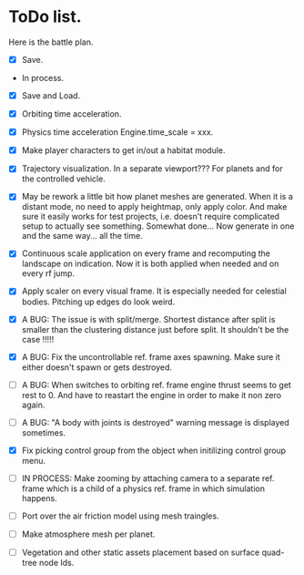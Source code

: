

# ToDo list.

Here is the battle plan.
- [x] Save.
- In process.
- [x] Save and Load.
- [x] Orbiting time acceleration.
- [x] Physics time acceleration Engine.time_scale = xxx.
- [x] Make player characters to get in/out a habitat module.
- [x] Trajectory visualization. In a separate viewport??? For planets and for the controlled vehicle.
- [x] May be rework a little bit how planet meshes are generated. When it is a distant mode, no need to apply heightmap, only apply color. And make sure it easily works for test projects, i.e. doesn't require complicated setup to actually see something.
        Somewhat done... Now generate in one and the same way... all the time.
- [x] Continuous scale application on every frame and recomputing the landscape on indication. Now it is both applied when needed and on every rf jump.
- [x] Apply scaler on every visual frame. It is especially needed for celestial bodies. Pitching up edges do look weird.
- [x] A BUG: The issue is with split/merge. Shortest distance after split is smaller than the clustering distance just before split. It shouldn't be the case !!!!!
- [x] A BUG: Fix the uncontrollable ref. frame axes spawning. Make sure it either doesn't spawn or gets destroyed.
- [ ] A BUG: When switches to orbiting ref. frame engine thrust seems to get rest to 0. And have to reastart the engine in order to make it non zero again.
- [ ] A BUG: "A body with joints is destroyed" warning message is displayed sometimes.
- [x] Fix picking control group from the object when initilizing control group menu.
- [ ] IN PROCESS: Make zooming by attaching camera to a separate ref. frame which is a child of a physics ref. frame in which simulation happens.
- [ ] Port over the air friction model using mesh traingles.
- [ ] Make atmosphere mesh per planet.
- [ ] Vegetation and other static assets placement based on surface quad-tree node Ids.






